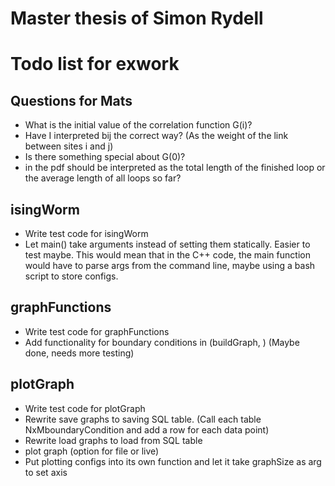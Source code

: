 # Master thesis of Simon Rydell

# Todo list for exwork #

## Questions for Mats ##

* What is the initial value of the correlation function G(i)?
* Have I interpreted bij the correct way? (As the weight of the link between sites i and j)
* Is there something special about G(0)?
* <L> in the pdf should be interpreted as the total length of the finished loop or the average length of all loops so far?

## isingWorm ##

* Write test code for isingWorm
* Let main() take arguments instead of setting them statically. Easier to test maybe. This would mean that in the C++ code, the main function would have to parse args from the command line, maybe using a bash script to store configs.

## graphFunctions ##

* Write test code for graphFunctions
* Add functionality for boundary conditions in (buildGraph, ) (Maybe done, needs more testing)

## plotGraph ##

* Write test code for plotGraph
* Rewrite save graphs to saving SQL table. (Call each table NxMboundaryCondition and add a row for each data point)
* Rewrite load graphs to load from SQL table
* plot graph (option for file or live)
* Put plotting configs into its own function and let it take graphSize as arg to set axis
